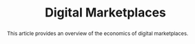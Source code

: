 ---
layout:
title: "Digital Marketplaces"
category: research
published: 1
abstract: This article provides an overview of the economics of digital marketplaces. 
journal: New Palgrave Dictionary of Economics (2017).
order: 300
peer: 0
trueyear: 2017
link: "/assets/econ_of_digital.pdf"
bib: <br> @article{fradkin2017dig_markets,
  title={Digital Marketplaces},
  author={Fradkin, Andrey},
  year={2017}}
bibjs: "toggleMe('digital_marketplaces_bib'); return false;"
bib_abbrev: 'digital_marketplaces_bib'
js: "toggleMe('digital_marketplaces'); return false;"
js_abbrev: 'digital_marketplaces'
---